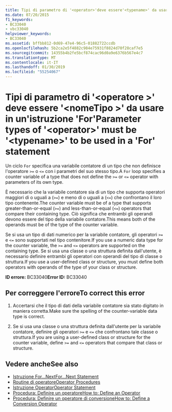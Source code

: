 ```yaml
---
title: Tipi di parametro di '<operator>'deve essere'<typename>' da usare in un'istruzione 'For'
ms.date: 07/20/2015
f1_keywords:
- BC33040
- vbc33040
helpviewer_keywords:
- BC33040
ms.assetid: bffbb812-0d69-47e4-96c5-01882722ccdb
ms.openlocfilehash: 5b2ca2e5f4882c984e75931f8824d70f28caf7e5
ms.sourcegitcommit: 14355b4b2fe5bcf874cac96d0a9e6376b567e4c7
ms.translationtype: MT
ms.contentlocale: it-IT
ms.lasthandoff: 01/30/2019
ms.locfileid: "55254067"
---
```

# <a name="parameter-types-of-operator-must-be-typename-to-be-used-in-a-for-statement"></a><span data-ttu-id="116d3-102">Tipi di parametro di '\<operatore >' deve essere '\<nomeTipo >' da usare in un'istruzione 'For'</span><span class="sxs-lookup"><span data-stu-id="116d3-102">Parameter types of '\<operator>' must be '\<typename>' to be used in a 'For' statement</span></span>
<span data-ttu-id="116d3-103">Un ciclo `For` specifica una variabile contatore di un tipo che non definisce l'operatore `>=` o `<=` con i parametri del suo stesso tipo.</span><span class="sxs-lookup"><span data-stu-id="116d3-103">A `For` loop specifies a counter variable of a type that does not define the `>=` or `<=` operator with parameters of its own type.</span></span>  
  
 <span data-ttu-id="116d3-104">È necessario che la variabile contatore sia di un tipo che supporta operatori maggiori di o uguali a (`>=`) e meno di o uguali a (`<=`) che confrontano il loro tipo contenente.</span><span class="sxs-lookup"><span data-stu-id="116d3-104">The counter variable must be of a type that supports greater-than-or-equal (`>=`) and less-than-or-equal (`<=`) operators that compare their containing type.</span></span> <span data-ttu-id="116d3-105">Ciò significa che entrambi gli operandi devono essere del tipo della variabile contatore.</span><span class="sxs-lookup"><span data-stu-id="116d3-105">This means both of the operands must be of the type of the counter variable.</span></span>  
  
 <span data-ttu-id="116d3-106">Se si usa un tipo di dati numerico per la variabile contatore, gli operatori `>=` e `<=` sono supportati nel tipo contenitore.</span><span class="sxs-lookup"><span data-stu-id="116d3-106">If you use a numeric data type for the counter variable, the `>=` and `<=` operators are supported on the containing type.</span></span> <span data-ttu-id="116d3-107">Se si usa una classe o una struttura definita dall'utente, è necessario definire entrambi gli operatori con operandi del tipo di classe o struttura.</span><span class="sxs-lookup"><span data-stu-id="116d3-107">If you use a user-defined class or structure, you must define both operators with operands of the type of your class or structure.</span></span>  
  
 <span data-ttu-id="116d3-108">**ID errore:** BC33040</span><span class="sxs-lookup"><span data-stu-id="116d3-108">**Error ID:** BC33040</span></span>  
  
## <a name="to-correct-this-error"></a><span data-ttu-id="116d3-109">Per correggere l'errore</span><span class="sxs-lookup"><span data-stu-id="116d3-109">To correct this error</span></span>  
  
1.  <span data-ttu-id="116d3-110">Accertarsi che il tipo di dati della variabile contatore sia stato digitato in maniera corretta.</span><span class="sxs-lookup"><span data-stu-id="116d3-110">Make sure the spelling of the counter-variable data type is correct.</span></span>  
  
2.  <span data-ttu-id="116d3-111">Se si usa una classe o una struttura definita dall'utente per la variabile contatore, definire gli operatori `>=` e `<=` che confrontano tale classe o struttura.</span><span class="sxs-lookup"><span data-stu-id="116d3-111">If you are using a user-defined class or structure for the counter variable, define `>=` and `<=` operators that compare that class or structure.</span></span>  
  
## <a name="see-also"></a><span data-ttu-id="116d3-112">Vedere anche</span><span class="sxs-lookup"><span data-stu-id="116d3-112">See also</span></span>
- [<span data-ttu-id="116d3-113">Istruzione For...Next</span><span class="sxs-lookup"><span data-stu-id="116d3-113">For...Next Statement</span></span>](../../visual-basic/language-reference/statements/for-next-statement.md)
- [<span data-ttu-id="116d3-114">Routine di operatore</span><span class="sxs-lookup"><span data-stu-id="116d3-114">Operator Procedures</span></span>](../../visual-basic/programming-guide/language-features/procedures/operator-procedures.md)
- [<span data-ttu-id="116d3-115">Istruzione Operator</span><span class="sxs-lookup"><span data-stu-id="116d3-115">Operator Statement</span></span>](../../visual-basic/language-reference/statements/operator-statement.md)
- [<span data-ttu-id="116d3-116">Procedura: Definire un operatore</span><span class="sxs-lookup"><span data-stu-id="116d3-116">How to: Define an Operator</span></span>](../../visual-basic/programming-guide/language-features/procedures/how-to-define-an-operator.md)
- [<span data-ttu-id="116d3-117">Procedura: Definire un operatore di conversione</span><span class="sxs-lookup"><span data-stu-id="116d3-117">How to: Define a Conversion Operator</span></span>](../../visual-basic/programming-guide/language-features/procedures/how-to-define-a-conversion-operator.md)
